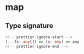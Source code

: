 # map

## Type signature

```typescript
<!-- prettier-ignore-start -->
(...fs: any[]) => (x: any) => any
<!-- prettier-ignore-end -->
```
